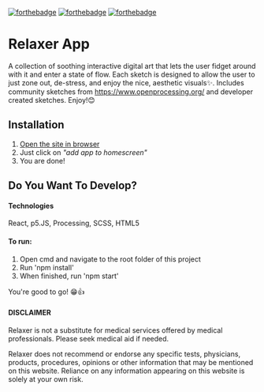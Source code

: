 [![forthebadge](https://forthebadge.com/images/badges/built-with-love.svg)](https://forthebadge.com)
[![forthebadge](https://forthebadge.com/images/badges/powered-by-electricity.svg)](https://forthebadge.com)
[![forthebadge](https://forthebadge.com/images/badges/ooo1-kill-em.svg)](https://forthebadge.com)

# Relaxer App

A collection of soothing interactive digital art that lets the user fidget around with it and enter a state of flow. Each sketch is designed to allow the user to just zone out, de-stress, and enjoy the nice, aesthetic visuals✨. Includes community sketches from https://www.openprocessing.org/ and developer created sketches. Enjoy!😊

## Installation

1. [Open the site in browser](https://rlxr.github.io/RelaxerApp/ "Relaxer")
2. Just click on _"add app to homescreen"_
3. You are done!

## Do You Want To Develop?

#### Technologies

React, p5.JS, Processing, SCSS, HTML5

#### To run:

1. Open cmd and navigate to the root folder of this project
2. Run 'npm install'
3. When finished, run 'npm start'

You're good to go! 😁👍

#### DISCLAIMER

Relaxer is not a substitute for medical services offered by medical professionals. Please seek medical aid if needed.

Relaxer does not recommend or endorse any specific tests, physicians, products, procedures, opinions or other information that may be mentioned on this website. Reliance on any information appearing on this website is solely at your own risk.
